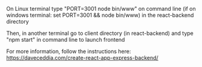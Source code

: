 On Linux terminal type "PORT=3001 node bin/www" on command line (if on windows terminal: set PORT=3001 && node bin/www) in the react-backend directory

Then, in another terminal go to client directory (in react-backend) and type "npm start" in command line to launch frontend

For more information, follow the instructions here: https://daveceddia.com/create-react-app-express-backend/